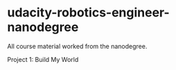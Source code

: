# udacity-robotics-engineer-nanodegree
All course material worked from the nanodegree.

Project 1: Build My World
